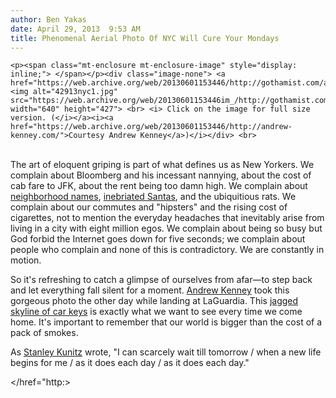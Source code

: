 ```yaml
---
author: Ben Yakas
date: April 29, 2013  9:53 AM
title: Phenomenal Aerial Photo Of NYC Will Cure Your Mondays
---
```



	
	
	
	<p><span class="mt-enclosure mt-enclosure-image" style="display: inline;"> </span></p><div class="image-none"> <a href="https://web.archive.org/web/20130601153446/http://gothamist.com/attachments/nyc_arts_john/042913biggie.jpg"><img alt="42913nyc1.jpg" src="https://web.archive.org/web/20130601153446im_/http://gothamist.com/attachments/byakas/42913nyc1.jpg" width="640" height="427"> <br> <i> Click on the image for full size version. (</i></a><i><a href="https://web.archive.org/web/20130601153446/http://andrew-kenney.com/">Courtesy Andrew Kenney</a>)</i></div> <br>
 <br>
The art of eloquent griping is part of what defines us as New Yorkers. We complain about Bloomberg and his incessant nannying, about the cost of cab fare to JFK, about the rent being too damn high. We complain about <a href="https://web.archive.org/web/20130601153446/http://gothamist.com/2012/12/09/rambo_everyone_wants_a_piece_of_god.php">neighborhood names</a>, <a href="https://web.archive.org/web/20130601153446/http://gothamist.com/tags/santacon">inebriated Santas</a>, and the <href="http: 2013="" gothamist.com="" 01="" 02="" have_you_become_complacent_to_the_r.php"="">ubiquitious rats. We complain about our commutes and &quot;hipsters&quot; and the rising cost of cigarettes, not to mention the everyday headaches that inevitably arise from living in a city with eight million egos. We complain about being so busy but God forbid the Internet goes down for five seconds; we complain about people who complain and none of this is contradictory. We are constantly in motion. <p></p>

<p>So it&apos;s refreshing to catch a glimpse of ourselves from afar&#x2014;to step back and let everything fall silent for a moment. <a href="https://web.archive.org/web/20130601153446/http://andrew-kenney.com/">Andrew Kenney</a> took this gorgeous photo the other day while landing at LaGuardia. This <a href="https://web.archive.org/web/20130601153446/http://www.youtube.com/watch?v=ts5Hgb-3Pcw">jagged skyline of car keys</a> is exactly what we want to see every time we come home. It&apos;s important to remember that our world is bigger than the cost of a pack of smokes.</p>

<p>As <a href="https://web.archive.org/web/20130601153446/http://en.wikipedia.org/wiki/Stanley_Kunitz">Stanley Kunitz</a> wrote, &quot;I can scarcely wait till tomorrow / when a new life begins for me / as it does each day / as it does each day.&quot;</p>
	
	
	
	
	
</href="http:>